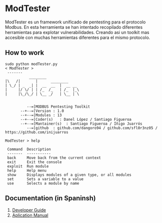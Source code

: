 # ModTester

ModTester es un framework unificado de pentesting para el protocolo Modbus. 
En esta herramienta se han intentado recopilado diferentes herramientas para explotar vulnerabilidades. Creando asi un toolkit mas accesible con muchas herramientas diferentes para el mismo protocolo.

## How to work
```
sudo python modTester.py 
< ModTester >
 ------- 
           ________                    
|\   /|	      |      ________         
| \_/ | _  _| |	 __  __  |  __ __      
|     |/ \/ | | /_  /_   | /_  |_\    
|     |\_/\_/ | \__ _/   | \__ | \    


          --=[MODBUS Pentesting Toolkit
       --+--=[Version : 1.0
       --+--=[Modules : 13
       --+--=[Coder(s)   : Danel López / Santiago Figueroa
       --+--=[Mantainer(s)  : Santiago Figueroa / Íñigo Juarrós
          --=[github  : github.com/dangoro94 / github.com/sfl0r3nz05 / https://github.com/inijuarros
 
ModTester > help

 Command  Description                                      
 -------  -----------                                      
 back     Move back from the current context               
 exit     Exit the console                                 
 exploit  Run module                                       
 help     Help menu                                        
 show     Displays modules of a given type, or all modules 
 set      Sets a variable to a value                       
 use      Selects a module by name                         
```

## Documentation (in Spaninsh)

1. [Developer Guide](./documentation/GUIA_DESARROLLO_MODTESTER.pdf)
2. [Aplication Manual](documentation/documentacion_ModTester.pdf)
